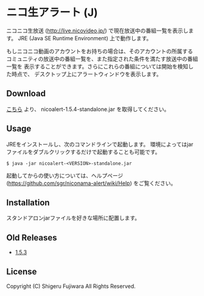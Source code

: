 # ニコ生アラート (J)

ニコニコ生放送 (http://live.nicovideo.jp/) で現在放送中の番組一覧を表示します。
JRE (Java SE Runtime Environment) 上で動作します。

もしニコニコ動画のアカウントをお持ちの場合は、そのアカウントの所属する
コミュニティの放送中の番組一覧を、また指定された条件を満たす放送中の番組一覧を
表示することができます。さらにこれらの番組については開始を検知した時点で、
デスクトップ上にアラートウィンドウを表示します。

## Download

[こちら](https://docs.google.com/open?id=0BwIJLE1B4O3mV0RaZTdSekRKREk) より、
nicoalert-1.5.4-standalone.jar を取得してください。

## Usage

JREをインストールし、次のコマンドラインで起動します。
環境によってはjarファイルをダブルクリックするだけで起動することも可能です。

    $ java -jar nicoalert-<VERSION>-standalone.jar

起動してからの使い方については、ヘルプページ (https://github.com/sgr/niconama-alert/wiki/Help) をご覧ください。

## Installation

スタンドアロンjarファイルを好きな場所に配置します。

## Old Releases

* [1.5.3](https://docs.google.com/open?id=0BwIJLE1B4O3mdHhqd2RSMV96SU0)

## License

Copyright (C) Shigeru Fujiwara All Rights Reserved.


